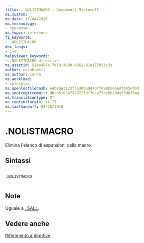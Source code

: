 ```yaml
---
title: . NOLISTMACRO | Documenti Microsoft
ms.custom: ''
ms.date: 11/04/2016
ms.technology:
- cpp-masm
ms.topic: reference
f1_keywords:
- .NOLISTMACRO
dev_langs:
- C++
helpviewer_keywords:
- .NOLISTMACRO directive
ms.assetid: 52ea451a-fe18-4b90-b662-91e177011c2e
author: corob-msft
ms.author: corob
ms.workload:
- cplusplus
ms.openlocfilehash: e4b1ba3123f3a306ad476f7d9802656df005ef0d
ms.sourcegitcommit: dbca5fdd47249727df7dca77de5b20da57d0f544
ms.translationtype: MT
ms.contentlocale: it-IT
ms.lasthandoff: 04/28/2018
---
```

# <a name="nolistmacro"></a>.NOLISTMACRO
Elimina l'elenco di espansioni della macro.  
  
## <a name="syntax"></a>Sintassi  
  
```  
  
.NOLISTMACRO  
  
```  
  
## <a name="remarks"></a>Note  
 Uguale a [. SALL](../../assembler/masm/dot-sall.md).  
  
## <a name="see-also"></a>Vedere anche  
 [Riferimento a direttive](../../assembler/masm/directives-reference.md)